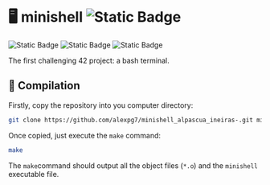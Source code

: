 # 🖥️ minishell ![Static Badge](https://img.shields.io/badge/Barcelona-black?style=for-the-badge&logo=42&logoColor=%23FFFFFF)
![Static Badge](https://img.shields.io/badge/c-grey?style=flat&logo=c)
![Static Badge](https://img.shields.io/badge/Makefile-green?style=flat&logo=AnkerMake)
![Static Badge](https://img.shields.io/badge/status-in_progress-orange?style=flat)

The first challenging 42 project: a bash terminal.

## :hammer: Compilation
Firstly, copy the repository into you computer directory:

```bash
git clone https://github.com/alexpg7/minishell_alpascua_ineiras-.git minishell
```

Once copied, just execute the `make` command:

```bash
make
```

The `make`command should output all the object files (`*.o`) and the `minishell` executable file.
